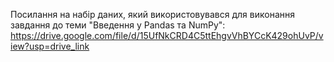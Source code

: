 Посилання на набір даних, який використовувався для виконання завдання до теми "Введення у Pandas та NumPy": https://drive.google.com/file/d/15UfNkCRD4C5ttEhgvVhBYCcK429ohUvP/view?usp=drive_link
